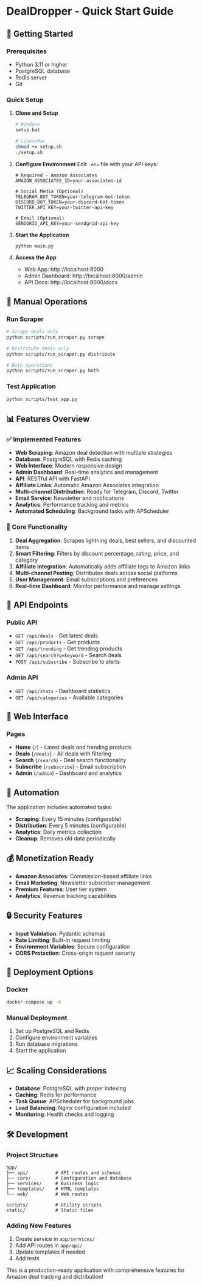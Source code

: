 # DealDropper - Quick Start Guide

## 🚀 Getting Started

### Prerequisites
- Python 3.11 or higher
- PostgreSQL database
- Redis server
- Git

### Quick Setup

1. **Clone and Setup**
   ```bash
   # Windows
   setup.bat
   
   # Linux/Mac
   chmod +x setup.sh
   ./setup.sh
   ```

2. **Configure Environment**
   Edit `.env` file with your API keys:
   ```env
   # Required - Amazon Associates
   AMAZON_ASSOCIATES_ID=your-associates-id
   
   # Social Media (Optional)
   TELEGRAM_BOT_TOKEN=your-telegram-bot-token
   DISCORD_BOT_TOKEN=your-discord-bot-token
   TWITTER_API_KEY=your-twitter-api-key
   
   # Email (Optional)
   SENDGRID_API_KEY=your-sendgrid-api-key
   ```

3. **Start the Application**
   ```bash
   python main.py
   ```

4. **Access the App**
   - Web App: http://localhost:8000
   - Admin Dashboard: http://localhost:8000/admin
   - API Docs: http://localhost:8000/docs

## 🔧 Manual Operations

### Run Scraper
```bash
# Scrape deals only
python scripts/run_scraper.py scrape

# Distribute deals only
python scripts/run_scraper.py distribute

# Both operations
python scripts/run_scraper.py both
```

### Test Application
```bash
python scripts/test_app.py
```

## 📊 Features Overview

### ✅ Implemented Features
- **Web Scraping**: Amazon deal detection with multiple strategies
- **Database**: PostgreSQL with Redis caching
- **Web Interface**: Modern responsive design
- **Admin Dashboard**: Real-time analytics and management
- **API**: RESTful API with FastAPI
- **Affiliate Links**: Automatic Amazon Associates integration
- **Multi-channel Distribution**: Ready for Telegram, Discord, Twitter
- **Email Service**: Newsletter and notifications
- **Analytics**: Performance tracking and metrics
- **Automated Scheduling**: Background tasks with APScheduler

### 🎯 Core Functionality
1. **Deal Aggregation**: Scrapes lightning deals, best sellers, and discounted items
2. **Smart Filtering**: Filters by discount percentage, rating, price, and category
3. **Affiliate Integration**: Automatically adds affiliate tags to Amazon links
4. **Multi-channel Posting**: Distributes deals across social platforms
5. **User Management**: Email subscriptions and preferences
6. **Real-time Dashboard**: Monitor performance and manage settings

## 🔌 API Endpoints

### Public API
- `GET /api/deals` - Get latest deals
- `GET /api/products` - Get products
- `GET /api/trending` - Get trending products
- `GET /api/search?q=keyword` - Search deals
- `POST /api/subscribe` - Subscribe to alerts

### Admin API
- `GET /api/stats` - Dashboard statistics
- `GET /api/categories` - Available categories

## 🎨 Web Interface

### Pages
- **Home** (`/`) - Latest deals and trending products
- **Deals** (`/deals`) - All deals with filtering
- **Search** (`/search`) - Deal search functionality
- **Subscribe** (`/subscribe`) - Email subscription
- **Admin** (`/admin`) - Dashboard and analytics

## 🤖 Automation

The application includes automated tasks:
- **Scraping**: Every 15 minutes (configurable)
- **Distribution**: Every 5 minutes (configurable)
- **Analytics**: Daily metrics collection
- **Cleanup**: Removes old data periodically

## 💰 Monetization Ready

- **Amazon Associates**: Commission-based affiliate links
- **Email Marketing**: Newsletter subscriber management
- **Premium Features**: User tier system
- **Analytics**: Revenue tracking capabilities

## 🔒 Security Features

- **Input Validation**: Pydantic schemas
- **Rate Limiting**: Built-in request limiting
- **Environment Variables**: Secure configuration
- **CORS Protection**: Cross-origin request security

## 🚀 Deployment Options

### Docker
```bash
docker-compose up -d
```

### Manual Deployment
1. Set up PostgreSQL and Redis
2. Configure environment variables
3. Run database migrations
4. Start the application

## 📈 Scaling Considerations

- **Database**: PostgreSQL with proper indexing
- **Caching**: Redis for performance
- **Task Queue**: APScheduler for background jobs
- **Load Balancing**: Nginx configuration included
- **Monitoring**: Health checks and logging

## 🛠️ Development

### Project Structure
```
app/
├── api/          # API routes and schemas
├── core/         # Configuration and database
├── services/     # Business logic
├── templates/    # HTML templates
└── web/          # Web routes

scripts/          # Utility scripts
static/           # Static files
```

### Adding New Features
1. Create service in `app/services/`
2. Add API routes in `app/api/`
3. Update templates if needed
4. Add tests

This is a production-ready application with comprehensive features for Amazon deal tracking and distribution!
